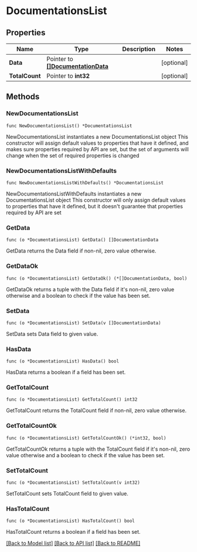 # DocumentationsList

## Properties

Name | Type | Description | Notes
------------ | ------------- | ------------- | -------------
**Data** | Pointer to [**[]DocumentationData**](DocumentationData.md) |  | [optional] 
**TotalCount** | Pointer to **int32** |  | [optional] 

## Methods

### NewDocumentationsList

`func NewDocumentationsList() *DocumentationsList`

NewDocumentationsList instantiates a new DocumentationsList object
This constructor will assign default values to properties that have it defined,
and makes sure properties required by API are set, but the set of arguments
will change when the set of required properties is changed

### NewDocumentationsListWithDefaults

`func NewDocumentationsListWithDefaults() *DocumentationsList`

NewDocumentationsListWithDefaults instantiates a new DocumentationsList object
This constructor will only assign default values to properties that have it defined,
but it doesn't guarantee that properties required by API are set

### GetData

`func (o *DocumentationsList) GetData() []DocumentationData`

GetData returns the Data field if non-nil, zero value otherwise.

### GetDataOk

`func (o *DocumentationsList) GetDataOk() (*[]DocumentationData, bool)`

GetDataOk returns a tuple with the Data field if it's non-nil, zero value otherwise
and a boolean to check if the value has been set.

### SetData

`func (o *DocumentationsList) SetData(v []DocumentationData)`

SetData sets Data field to given value.

### HasData

`func (o *DocumentationsList) HasData() bool`

HasData returns a boolean if a field has been set.

### GetTotalCount

`func (o *DocumentationsList) GetTotalCount() int32`

GetTotalCount returns the TotalCount field if non-nil, zero value otherwise.

### GetTotalCountOk

`func (o *DocumentationsList) GetTotalCountOk() (*int32, bool)`

GetTotalCountOk returns a tuple with the TotalCount field if it's non-nil, zero value otherwise
and a boolean to check if the value has been set.

### SetTotalCount

`func (o *DocumentationsList) SetTotalCount(v int32)`

SetTotalCount sets TotalCount field to given value.

### HasTotalCount

`func (o *DocumentationsList) HasTotalCount() bool`

HasTotalCount returns a boolean if a field has been set.


[[Back to Model list]](../README.md#documentation-for-models) [[Back to API list]](../README.md#documentation-for-api-endpoints) [[Back to README]](../README.md)


